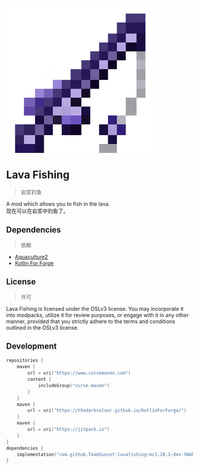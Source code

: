<br>
<img src="src/main/resources/logo.png" style="image-rendering: pixelated;" alt="logo">

# Lava Fishing

> 岩浆钓鱼

A mod which allows you to fish in the lava.  
现在可以在岩浆中钓鱼了。

## Dependencies

> 依赖

+ [Aquaculture2](https://www.curseforge.com/minecraft/mc-mods/aquaculture/files/4921323)
+ [Kotlin For Forge](https://modrinth.com/mod/kotlin-for-forge/version/4.10.0)

## License

> 许可

Lava Fishing is licensed under the OSLv3 license. You may incorporate it into modpacks, utilize it for review
purposes, or engage with it in any other manner, provided that you strictly adhere to the terms and conditions outlined
in the OSLv3 license.

## Development

```kotlin
repositories {
    maven {
        url = uri("https://www.cursemaven.com")
        content {
            includeGroup("curse.maven")
        }
    }
    maven {
        url = uri("https://thedarkcolour.github.io/KotlinForForge/")
    }
    maven {
        url = uri("https://jitpack.io")
    }
}
dependencies {
    implementation("com.github.TeamSunset:lavafishing:mc1.20.1~dev-SNAPSHOT")
}
```

